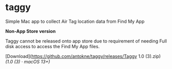# taggy
Simple Mac app to collect Air Tag location data from Find My App

**Non-App Store version**

Taggy cannot be released onto app store due to requirement of needing Full disk access to access the Find My App files.

[Download](https://github.com/antokne/taggy/releases/Taggy 1.0 (3).zip) *(1.0 (3) · macOS 13+)*
